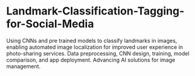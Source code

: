 # Landmark-Classification-Tagging-for-Social-Media
Using CNNs and pre trained models to classify landmarks in images, enabling automated image localization for improved user experience in photo-sharing services. Data preprocessing, CNN design, training, model comparison, and app deployment. Advancing AI solutions for image management.
